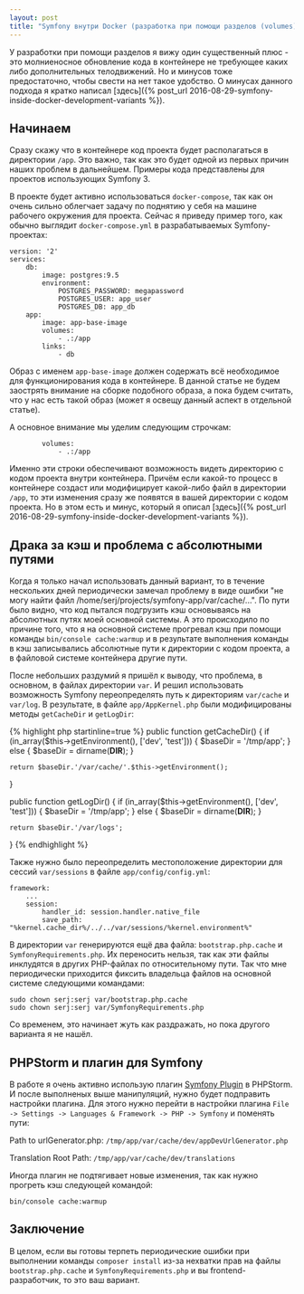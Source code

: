 ```yaml
---
layout: post
title: "Symfony внутри Docker (разработка при помощи разделов (volumes))"
---
```

У разработки при помощи разделов я вижу один существенный плюс - это молниеносное обновление кода в контейнере не требующее каких либо дополнительных телодвижений. Но и минусов тоже предостаточно, чтобы свести на нет такое удобство. О минусах данного подхода я кратко написал [здесь]({% post_url 2016-08-29-symfony-inside-docker-development-variants %}).

## Начинаем

Сразу скажу что в контейнере код проекта будет располагаться в директории `/app`. Это важно, так как это будет одной из первых причин наших проблем в дальнейшем. Примеры кода представлены для проектов использующих Symfony 3.

В проекте будет активно использоваться `docker-compose`, так как он очень сильно облегчает задачу по поднятию у себя на машине рабочего окружения для проекта. Сейчас я приведу пример того, как обычно выглядит `docker-compose.yml` в разрабатываемых Symfony-проектах:

    version: '2'
    services:
        db:
            image: postgres:9.5
            environment:
                POSTGRES_PASSWORD: megapassword
                POSTGRES_USER: app_user
                POSTGRES_DB: app_db
        app:
            image: app-base-image
            volumes:
                - .:/app
            links:
                - db

Образ с именем `app-base-image` должен содержать всё необходимое для функционирования кода в контейнере. В данной статье не будем заострять внимание на сборке подобного образа, а пока будем считать, что у нас есть такой образ (может я освещу данный аспект в отдельной статье).

А основное внимание мы уделим следующим строчкам:

            volumes:
                - .:/app

Именно эти строки обеспечивают возможность видеть директорию с кодом проекта внутри контейнера. Причём если какой-то процесс в контейнере создаст или модифицирует какой-либо файл в директории `/app`, то эти изменения сразу же появятся в вашей директории с кодом проекта. Но в этом есть и минус, который я описал [здесь]({% post_url 2016-08-29-symfony-inside-docker-development-variants %}).

## Драка за кэш и проблема с абсолютными путями

Когда я только начал использовать данный вариант, то в течение нескольких дней периодически замечал проблему в виде ошибки "не могу найти файл /home/serj/projects/symfony-app/var/cache/...". По пути было видно, что код пытался подгрузить кэш основываясь на абсолютных путях моей основной системы. А это происходило по причине того, что я на основной системе прогревал кэш при помощи команды `bin/console cache:warmup` и в результате выполнения команды в кэш записывались абсолютные пути к директории с кодом проекта, а в файловой системе контейнера другие пути.

После небольших раздумий я пришёл к выводу, что проблема, в основном, в файлах директории `var`. И решил использовать возможность Symfony переопределять путь к директориям `var/cache` и `var/log`. В результате, в файле `app/AppKernel.php` были модифицированы методы `getCacheDir` и `getLogDir`:

{% highlight php startinline=true %}
public function getCacheDir()
{
    if (in_array($this->getEnvironment(), ['dev', 'test'])) {
        $baseDir = '/tmp/app';
    } else {
        $baseDir = dirname(__DIR__);
    }

    return $baseDir.'/var/cache/'.$this->getEnvironment();
}

public function getLogDir()
{
    if (in_array($this->getEnvironment(), ['dev', 'test'])) {
        $baseDir = '/tmp/app';
    } else {
        $baseDir = dirname(__DIR__);
    }

    return $baseDir.'/var/logs';
}
{% endhighlight %}

Также нужно было переопределить местоположение директории для сессий `var/sessions` в файле `app/config/config.yml`:

    framework:
        ...
        session:
            handler_id: session.handler.native_file
            save_path: "%kernel.cache_dir%/../../var/sessions/%kernel.environment%"

В директории `var` генерируются ещё два файла: `bootstrap.php.cache` и `SymfonyRequirements.php`. Их переносить нельзя, так как эти файлы инклудятся в других PHP-файлах по относительному пути. Так что мне периодически приходится фиксить владельца файлов на основной системе следующими командами:

    sudo chown serj:serj var/bootstrap.php.cache
    sudo chown serj:serj var/SymfonyRequirements.php

Со временем, это начинает жуть как раздражать, но пока другого варианта я не нашёл.

## PHPStorm и плагин для Symfony

В работе я очень активно использую плагин [Symfony Plugin](https://plugins.jetbrains.com/plugin/7219) в PHPStorm. И после выполненых выше манипуляций, нужно будет подправить настройки плагина. Для этого нужно перейти в настройки плагина `File -> Settings -> Languages & Framework -> PHP -> Symfony` и поменять пути:

Path to urlGenerator.php: `/tmp/app/var/cache/dev/appDevUrlGenerator.php`

Translation Root Path: `/tmp/app/var/cache/dev/translations`

Иногда плагин не подтягивает новые изменения, так как нужно прогреть кэш следующей командой:

    bin/console cache:warmup

## Заключение

В целом, если вы готовы терпеть периодические ошибки при выполнении команды `composer install` из-за нехватки прав на файлы `bootstrap.php.cache` и `SymfonyRequirements.php` и вы frontend-разработчик, то это ваш вариант.
